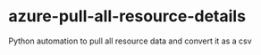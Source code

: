 # azure-pull-all-resource-details
Python automation to pull all resource data and convert it as a csv
